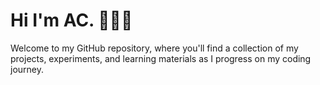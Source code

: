 # Hi I'm AC.  👋👩‍💻
  
 Welcome to my GitHub repository, where you'll find a collection of my projects, experiments, and learning materials as I progress on my coding journey.
